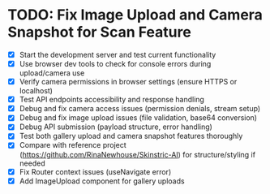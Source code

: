 # TODO: Fix Image Upload and Camera Snapshot for Scan Feature

- [x] Start the development server and test current functionality
- [x] Use browser dev tools to check for console errors during upload/camera use
- [x] Verify camera permissions in browser settings (ensure HTTPS or localhost)
- [x] Test API endpoints accessibility and response handling
- [x] Debug and fix camera access issues (permission denials, stream setup)
- [x] Debug and fix image upload issues (file validation, base64 conversion)
- [x] Debug API submission (payload structure, error handling)
- [x] Test both gallery upload and camera snapshot features thoroughly
- [x] Compare with reference project (https://github.com/RinaNewhouse/Skinstric-AI) for structure/styling if needed
- [x] Fix Router context issues (useNavigate error)
- [x] Add ImageUpload component for gallery uploads
